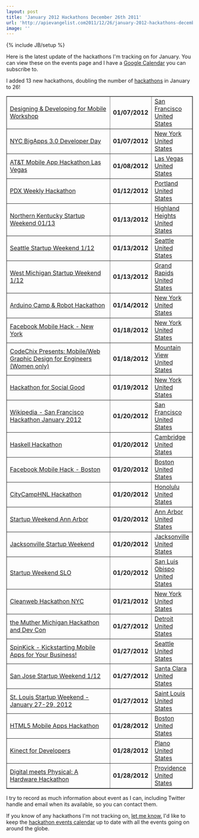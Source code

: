 ```yaml
---
layout: post
title: 'January 2012 Hackathons December 26th 2011'
url: 'http://apievangelist.com2011/12/26/january-2012-hackathons-december-26th,-2011/'
image: ''
---
```

{% include JB/setup %}
<p>
     Here is the latest update of the hackathons I'm tracking on for January. You can view these on the events page and I have a <a title="Hackathons Google Calendar" href="http://blog.apievangelist.com/events_hackathon_calendar.php">Google Calendar</a> you can subscribe to.
</p>
<p>
     I added 13 new hackathons, doubling the number of <a title="hackathons" href="http://blog.apievangelist.com/events/index.php">hackathons</a> in January to 26!
</p>
<table border="1" cellspacing="5" cellpadding="5" width="90%" align="center">
     <tbody>
          <tr>
               <td width="60%">
                    <a href="http://blog.apievangelist.com/events/designing__developing_for_mobile_workshop.php">Designing &amp; Developing for Mobile Workshop</a>
               </td>
               <td width="20%">
                    <strong>01/07/2012</strong>
               </td>
               <td width="20%">
                    <a href="http://blog.apievangelist.com/events/designing__developing_for_mobile_workshop.php">San Francisco<br />
                    United States</a>
               </td>
          </tr>
          <tr>
               <td>
                    <a href="http://blog.apievangelist.com/events/nyc_bigapps_30_developer_day.php">NYC BigApps 3.0 Developer Day</a>
               </td>
               <td>
                    <strong>01/07/2012</strong>
               </td>
               <td>
                    <a href="http://blog.apievangelist.com/events/nyc_bigapps_30_developer_day.php">New York<br />
                    United States</a>
               </td>
          </tr>
          <tr>
               <td>
                    <a href="http://blog.apievangelist.com/events/att_mobile_app_hackathon_las_vegas.php">AT&amp;T Mobile App Hackathon Las Vegas</a>
               </td>
               <td>
                    <strong>01/08/2012</strong>
               </td>
               <td>
                    <a href="http://blog.apievangelist.com/events/att_mobile_app_hackathon_las_vegas.php">Las Vegas<br />
                    United States</a>
               </td>
          </tr>
          <tr>
               <td>
                    <a href="http://blog.apievangelist.com/events/pdx_weekly_hackathon.php">PDX Weekly Hackathon</a>
               </td>
               <td>
                    <strong>01/12/2012</strong>
               </td>
               <td>
                    <a href="http://blog.apievangelist.com/events/pdx_weekly_hackathon.php">Portland<br />
                    United States</a>
               </td>
          </tr>
          <tr>
               <td>
                    <a href="http://blog.apievangelist.com/events/northern_kentucky_startup_weekend_0113.php">Northern Kentucky Startup Weekend 01/13</a>
               </td>
               <td>
                    <strong>01/13/2012</strong>
               </td>
               <td>
                    <a href="http://blog.apievangelist.com/events/northern_kentucky_startup_weekend_0113.php">Highland Heights<br />
                    United States</a>
               </td>
          </tr>
          <tr>
               <td>
                    <a href="http://blog.apievangelist.com/events/seattle_startup_weekend_112.php">Seattle Startup Weekend 1/12</a>
               </td>
               <td>
                    <strong>01/13/2012</strong>
               </td>
               <td>
                    <a href="http://blog.apievangelist.com/events/seattle_startup_weekend_112.php">Seattle<br />
                    United States</a>
               </td>
          </tr>
          <tr>
               <td>
                    <a href="http://blog.apievangelist.com/events/west_michigan_startup_weekend_112.php">West Michigan Startup Weekend 1/12</a>
               </td>
               <td>
                    <strong>01/13/2012</strong>
               </td>
               <td>
                    <a href="http://blog.apievangelist.com/events/west_michigan_startup_weekend_112.php">Grand Rapids<br />
                    United States</a>
               </td>
          </tr>
          <tr>
               <td>
                    <a href="http://blog.apievangelist.com/events/arduino_camp__robot_hackathon.php">Arduino Camp &amp; Robot Hackathon</a>
               </td>
               <td>
                    <strong>01/14/2012</strong>
               </td>
               <td>
                    <a href="http://blog.apievangelist.com/events/arduino_camp__robot_hackathon.php">New York<br />
                    United States</a>
               </td>
          </tr>
          <tr>
               <td>
                    <a href="http://blog.apievangelist.com/events/facebook_mobile_hack__new_york.php">Facebook Mobile Hack - New York</a>
               </td>
               <td>
                    <strong>01/18/2012</strong>
               </td>
               <td>
                    <a href="http://blog.apievangelist.com/events/facebook_mobile_hack__new_york.php">New York<br />
                    United States</a>
               </td>
          </tr>
          <tr>
               <td>
                    <a href="http://blog.apievangelist.com/events/codechix_presents_mobileweb_graphic_design_for_engineers_women_only.php">CodeChix Presents: Mobile/Web Graphic Design for Engineers (Women only)</a>
               </td>
               <td>
                    <strong>01/18/2012</strong>
               </td>
               <td>
                    <a href="http://blog.apievangelist.com/events/codechix_presents_mobileweb_graphic_design_for_engineers_women_only.php">Mountain View<br />
                    United States</a>
               </td>
          </tr>
          <tr>
               <td>
                    <a href="http://blog.apievangelist.com/events/hackathon_for_social_good.php">Hackathon for Social Good</a>
               </td>
               <td>
                    <strong>01/19/2012</strong>
               </td>
               <td>
                    <a href="http://blog.apievangelist.com/events/hackathon_for_social_good.php">New York<br />
                    United States</a>
               </td>
          </tr>
          <tr>
               <td>
                    <a href="http://blog.apievangelist.com/events/wikipedia__san_francisco_hackathon_january_2012.php">Wikipedia - San Francisco Hackathon January 2012</a>
               </td>
               <td>
                    <strong>01/20/2012</strong>
               </td>
               <td>
                    <a href="http://blog.apievangelist.com/events/wikipedia__san_francisco_hackathon_january_2012.php">San Francisco<br />
                    United States</a>
               </td>
          </tr>
          <tr>
               <td>
                    <a href="http://blog.apievangelist.com/events/haskell_hackathon.php">Haskell Hackathon</a>
               </td>
               <td>
                    <strong>01/20/2012</strong>
               </td>
               <td>
                    <a href="http://blog.apievangelist.com/events/haskell_hackathon.php">Cambridge<br />
                    United States</a>
               </td>
          </tr>
          <tr>
               <td>
                    <a href="http://blog.apievangelist.com/events/facebook_mobile_hack__boston.php">Facebook Mobile Hack - Boston</a>
               </td>
               <td>
                    <strong>01/20/2012</strong>
               </td>
               <td>
                    <a href="http://blog.apievangelist.com/events/facebook_mobile_hack__boston.php">Boston<br />
                    United States</a>
               </td>
          </tr>
          <tr>
               <td>
                    <a href="http://blog.apievangelist.com/events/citycamphnl_hackathon.php">CityCampHNL Hackathon</a>
               </td>
               <td>
                    <strong>01/20/2012</strong>
               </td>
               <td>
                    <a href="http://blog.apievangelist.com/events/citycamphnl_hackathon.php">Honolulu<br />
                    United States</a>
               </td>
          </tr>
          <tr>
               <td>
                    <a href="http://blog.apievangelist.com/events/startup_weekend_ann_arbor.php">Startup Weekend Ann Arbor</a>
               </td>
               <td>
                    <strong>01/20/2012</strong>
               </td>
               <td>
                    <a href="http://blog.apievangelist.com/events/startup_weekend_ann_arbor.php">Ann Arbor<br />
                    United States</a>
               </td>
          </tr>
          <tr>
               <td>
                    <a href="http://blog.apievangelist.com/events/jacksonville_startup_weekend.php">Jacksonville Startup Weekend</a>
               </td>
               <td>
                    <strong>01/20/2012</strong>
               </td>
               <td>
                    <a href="http://blog.apievangelist.com/events/jacksonville_startup_weekend.php">Jacksonville<br />
                    United States</a>
               </td>
          </tr>
          <tr>
               <td>
                    <a href="http://blog.apievangelist.com/events/startup_weekend_slo.php">Startup Weekend SLO</a>
               </td>
               <td>
                    <strong>01/20/2012</strong>
               </td>
               <td>
                    <a href="http://blog.apievangelist.com/events/startup_weekend_slo.php">San Luis Obispo<br />
                    United States</a>
               </td>
          </tr>
          <tr>
               <td>
                    <a href="http://blog.apievangelist.com/events/cleanweb_hackathon_nyc.php">Cleanweb Hackathon NYC</a>
               </td>
               <td>
                    <strong>01/21/2012</strong>
               </td>
               <td>
                    <a href="http://blog.apievangelist.com/events/cleanweb_hackathon_nyc.php">New York<br />
                    United States</a>
               </td>
          </tr>
          <tr>
               <td>
                    <a href="http://blog.apievangelist.com/events/the_muther_michigan_hackathon_and_dev_con.php">the Muther Michigan Hackathon and Dev Con</a>
               </td>
               <td>
                    <strong>01/27/2012</strong>
               </td>
               <td>
                    <a href="http://blog.apievangelist.com/events/the_muther_michigan_hackathon_and_dev_con.php">Detroit<br />
                    United States</a>
               </td>
          </tr>
          <tr>
               <td>
                    <a href="http://blog.apievangelist.com/events/spinkick__kickstarting_mobile_apps_for_your_business.php">SpinKick - Kickstarting Mobile Apps for Your Business!</a>
               </td>
               <td>
                    <strong>01/27/2012</strong>
               </td>
               <td>
                    <a href="http://blog.apievangelist.com/events/spinkick__kickstarting_mobile_apps_for_your_business.php">Seattle<br />
                    United States</a>
               </td>
          </tr>
          <tr>
               <td>
                    <a href="http://blog.apievangelist.com/events/san_jose_startup_weekend_112.php">San Jose Startup Weekend 1/12</a>
               </td>
               <td>
                    <strong>01/27/2012</strong>
               </td>
               <td>
                    <a href="http://blog.apievangelist.com/events/san_jose_startup_weekend_112.php">Santa Clara<br />
                    United States</a>
               </td>
          </tr>
          <tr>
               <td>
                    <a href="http://blog.apievangelist.com/events/st_louis_startup_weekend__january_2729_2012.php">St. Louis Startup Weekend - January 27-29, 2012</a>
               </td>
               <td>
                    <strong>01/27/2012</strong>
               </td>
               <td>
                    <a href="http://blog.apievangelist.com/events/st_louis_startup_weekend__january_2729_2012.php">Saint Louis<br />
                    United States</a>
               </td>
          </tr>
          <tr>
               <td>
                    <a href="http://blog.apievangelist.com/events/html5_mobile_apps_hackathon.php">HTML5 Mobile Apps Hackathon</a>
               </td>
               <td>
                    <strong>01/28/2012</strong>
               </td>
               <td>
                    <a href="http://blog.apievangelist.com/events/html5_mobile_apps_hackathon.php">Boston<br />
                    United States</a>
               </td>
          </tr>
          <tr>
               <td>
                    <a href="http://blog.apievangelist.com/events/kinect_for_developers.php">Kinect for Developers</a>
               </td>
               <td>
                    <strong>01/28/2012</strong>
               </td>
               <td>
                    <a href="http://blog.apievangelist.com/events/kinect_for_developers.php">Plano<br />
                    United States</a>
               </td>
          </tr>
          <tr>
               <td>
                    <a href="http://blog.apievangelist.com/events/digital_meets_physical_a_hardware_hackathon.php">Digital meets Physical: A Hardware Hackathon</a>
               </td>
               <td>
                    <strong>01/28/2012</strong>
               </td>
               <td>
                    <a href="http://blog.apievangelist.com/events/digital_meets_physical_a_hardware_hackathon.php">Providence<br />
                    United States</a>
               </td>
          </tr>
     </tbody>
</table>
<p>
     I try to record as much information about event as I can, including Twitter handle and email when its available, so you can contact them.
</p>
<p>
     If you know of any hackathons I'm not tracking on, <a title="Contact me" href="http://blog.apievangelist.com/contact.php">let me know.</a> I'd like to keep the <a title="hackathon event calendar" href="http://blog.apievangelist.com/events/">hackathon events calendar</a> up to date with all the events going on around the globe.
</p>
